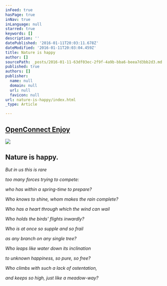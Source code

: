 ```yaml
---
inFeed: true
hasPage: true
inNav: true
inLanguage: null
starred: true
keywords: []
description: ''
datePublished: '2016-01-11T20:03:11.678Z'
dateModified: '2016-01-11T20:03:04.459Z'
title: Nature is happy
author: []
sourcePath: _posts/2016-01-11-63df03ec-2f9f-4a9b-bba6-beea7d3bb2d3.md
published: true
authors: []
publisher:
  name: null
  domain: null
  url: null
  favicon: null
url: nature-is-happy/index.html
_type: Article

---
```

## [Open][0][Connect ][1][Enjoy][2]
![](https://the-grid-user-content.s3-us-west-2.amazonaws.com/96ecb744-cbbe-4c99-8226-e4e4e964bcd1.JPG)

## Nature is happy.

_But in us this is rare_

_too many forces trying to compete:_

_who has within a spring-time to prepare?_

_Who knows to shine, whom makes the rain complete?_

_Who has a heart through which the wind can wail_

_Who holds the birds' flights inwardly?_

_Who is at once so supple and so frail_

_as any branch on any single tree?_

_Who leaps like water down its inclination_

_to unknown happiness, so pure, so free?_

_Who climbs with such a lack of ostentation,_

_and keeps so high, just like a meadow-way?_

[0]: Open
[1]: Connect
[2]: Enjoz